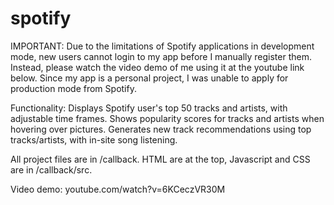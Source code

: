 # spotify
IMPORTANT: Due to the limitations of Spotify applications in development mode, new users cannot login to my app before I manually register them.
Instead, please watch the video demo of me using it at the youtube link below.
Since my app is a personal project, I was unable to apply for production mode from Spotify.

Functionality: 
Displays Spotify user's top 50 tracks and artists, with adjustable time frames.
Shows popularity scores for tracks and artists when hovering over pictures.
Generates new track recommendations using top tracks/artists, with in-site song listening.

All project files are in /callback.
HTML are at the top, Javascript and CSS are in /callback/src.

Video demo: youtube.com/watch?v=6KCeczVR30M
